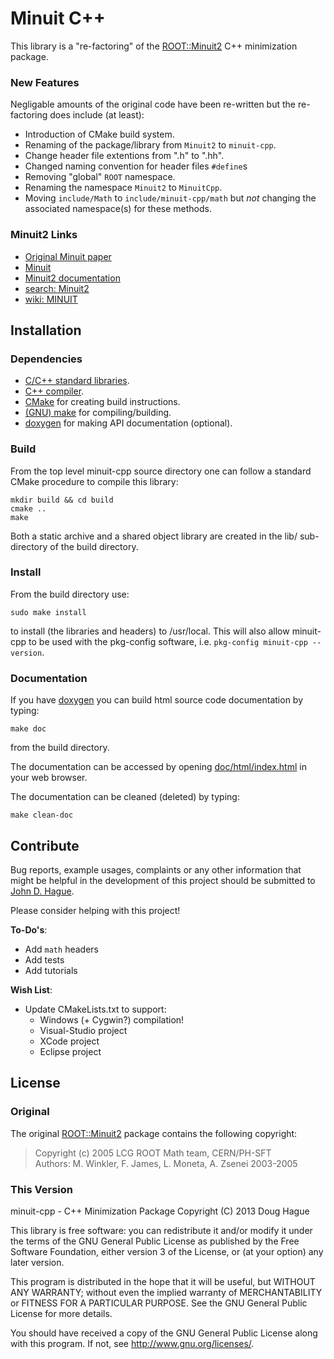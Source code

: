# Minuit C++
This library is a "re-factoring" of the
[ROOT::Minuit2](http://seal.web.cern.ch/seal/snapshot/work-packages/mathlibs/minuit/) 
C++ minimization package.

### New Features
Negligable amounts of the original code have been re-written but the
re-factoring does include (at least):

* Introduction of CMake build system.
* Renaming of the package/library from `Minuit2` to `minuit-cpp`.
* Change header file extentions from ".h" to ".hh".
* Changed naming convention for header files `#define`s
* Removing "global" `ROOT` namespace.
* Renaming the namespace `Minuit2` to `MinuitCpp`.
* Moving `include/Math` to `include/minuit-cpp/math` but *not* changing the 
  associated namespace(s) for these methods.

### Minuit2 Links
* [Original Minuit paper](http://inspirehep.net/search?p=find+j+cphcb,10,343)
* [Minuit](http://seal.web.cern.ch/seal/snapshot/work-packages/mathlibs/minuit/)
* [Minuit2 documentation](http://seal.web.cern.ch/seal/MathLibs/Minuit2/html/)
* [search: Minuit2](https://duckduckgo.com/?q=Minuit2)
* [wiki: MINUIT](https://en.wikipedia.org/wiki/MINUIT)

## Installation

### Dependencies
* [C/C++ standard libraries](www.cplusplus.com/reference/).
* [C++ compiler](llvm.org/releases/download.html).
* [CMake](http://www.cmake.org/) for creating build instructions.
* [(GNU) make](https://www.gnu.org/software/make/) for compiling/building.
* [doxygen](www.stack.nl/~dimitri/doxygen/) for making API documentation (optional).

### Build
From the top level minuit-cpp source directory one can follow a standard CMake 
procedure to compile this library:
```
mkdir build && cd build
cmake ..
make
```
Both a static archive and a shared object library are created in the lib/
sub-directory of the build directory.

### Install
From the build directory use:
```
sudo make install
```
to install (the libraries and headers) to /usr/local.
This will also allow minuit-cpp to be used with the pkg-config software, 
i.e. `pkg-config minuit-cpp --version`.

### Documentation
If you have [doxygen](www.stack.nl/~dimitri/doxygen/) you can build html 
source code documentation by typing:
```
make doc
```
from the build directory.

The documentation can be accessed by opening 
[doc/html/index.html](doc/html/index.html) in your web browser.

The documentation can be cleaned (deleted) by typing:
```
make clean-doc
```

## Contribute
Bug reports, example usages, complaints or any other information that might be 
helpful in the development of this project should be submitted to 
[John D. Hague](mailto:haguejd@nv.doe.gov).

Please consider helping with this project!

**To-Do's**:
* Add `math` headers
* Add tests
* Add tutorials

**Wish List**:

* Update CMakeLists.txt to support:
  * Windows (+ Cygwin?) compilation!
  * Visual-Studio project 
  * XCode project
  * Eclipse project

## License

### Original
The original [ROOT::Minuit2](http://seal.web.cern.ch/seal/MathLibs/Minuit2/html/) package 
contains the following copyright:

> Copyright (c) 2005 LCG ROOT Math team,  CERN/PH-SFT  
> Authors: M. Winkler, F. James, L. Moneta, A. Zsenei 2003-2005


### This Version
minuit-cpp - C++ Minimization Package
Copyright (C) 2013 Doug Hague

This library is free software: you can redistribute it and/or modify
it under the terms of the GNU General Public License as published by
the Free Software Foundation, either version 3 of the License, or
(at your option) any later version.

This program is distributed in the hope that it will be useful,
but WITHOUT ANY WARRANTY; without even the implied warranty of
MERCHANTABILITY or FITNESS FOR A PARTICULAR PURPOSE.  See the
GNU General Public License for more details.

You should have received a copy of the GNU General Public License
along with this program.  If not, see <http://www.gnu.org/licenses/>.
